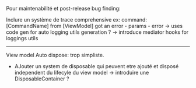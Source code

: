 Pour maintenabilité et post-release bug finding:

Inclure un système de trace comprehensive ex:
command: [CommandName] from [ViewModel] got an error
    - params
    - error
-> uses code gen for auto logging utils generation ?
-> introduce mediator hooks for loggings utils

---

View model Auto dispose: trop simpliste.
- AJouter un system de disposable qui peuvent etre ajouté et disposé independent du lifecyle du view model
-> introduire une DisposableContainer ?